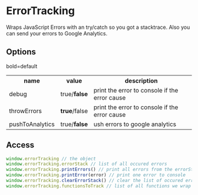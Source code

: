 # ErrorTracking

Wraps JavaScript Errors with an try/catch so you got 
a stacktrace. Also you can send your errors to 
Google Analytics.

## Options
bold=default

<table>
  <tr>
    <th>name</th><th>value</th><th>description</th></tr>
  </tr>
  <tr>
	<td>debug</td><td>true/<b>false</b></td><td>print the error to console if the error cause</td>
</tr>
<tr>
	<td>throwErrors</td><td><b>true</b>/false</td><td>print the error to console if the error cause</td>
</tr>
<tr>
	<td>pushToAnalytics</td><td>true/<b>false</b></td><td>ush errors to google analytics</td>
</tr>
</table>


## Access

```javascript
window.errorTracking // the object
window.errorTracking.errorStack // list of all occured errors
window.errorTracking.printErrors() // print all errors from the errorStack list to console
window.errorTracking.printError(error) // print one error to console
window.errorTracking.clearErrorStack() // clear the list of occured errors
window.errorTracking.functionsToTrack // list of all functions we wrap with try/catch
```
